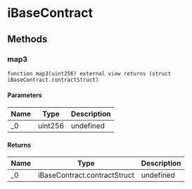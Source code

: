 # iBaseContract









## Methods

### map3

```solidity
function map3(uint256) external view returns (struct iBaseContract.contractStruct)
```





#### Parameters

| Name | Type | Description |
|---|---|---|
| _0 | uint256 | undefined |

#### Returns

| Name | Type | Description |
|---|---|---|
| _0 | iBaseContract.contractStruct | undefined |




